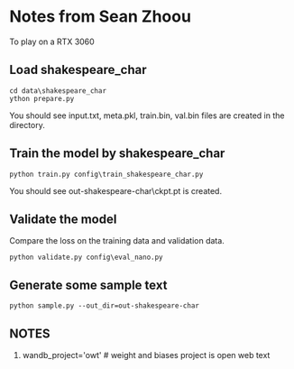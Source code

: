 # Notes from Sean Zhoou

To play on a RTX 3060
## Load shakespeare_char
```commandline
cd data\shakespeare_char
ython prepare.py 
```
You should see input.txt, meta.pkl, train.bin, val.bin files are created in the directory.
## Train the model by shakespeare_char
```commandline
python train.py config\train_shakespeare_char.py
```
You should see out-shakespeare-char\ckpt.pt is created.
## Validate the model
Compare the loss on the training data and validation data.
```commandline
python validate.py config\eval_nano.py
```
## Generate some sample text 
```commandline
python sample.py --out_dir=out-shakespeare-char
```

## NOTES
1. wandb_project='owt' # weight and biases project is open web text
